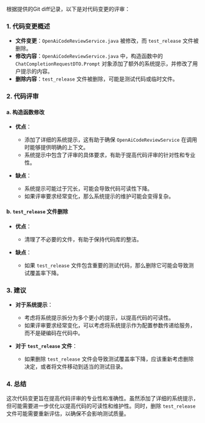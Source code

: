 根据提供的Git diff记录，以下是对代码变更的评审：

### 1. 代码变更概述
- **文件变更**：`OpenAiCodeReviewService.java` 被修改，而 `test_release` 文件被删除。
- **修改内容**：`OpenAiCodeReviewService.java` 中，构造函数中的 `ChatCompletionRequestDTO.Prompt` 对象添加了额外的系统提示，并修改了用户提示的内容。
- **删除内容**：`test_release` 文件被删除，可能是测试代码或临时文件。

### 2. 代码评审

#### a. 构造函数修改
- **优点**：
  - 添加了详细的系统提示，这有助于确保 `OpenAiCodeReviewService` 在调用时能够提供明确的上下文。
  - 系统提示中包含了评审的具体要求，有助于提高代码评审的针对性和专业性。

- **缺点**：
  - 系统提示可能过于冗长，可能会导致代码可读性下降。
  - 如果评审要求经常变化，那么系统提示的维护可能会变得复杂。

#### b. `test_release` 文件删除
- **优点**：
  - 清理了不必要的文件，有助于保持代码库的整洁。

- **缺点**：
  - 如果 `test_release` 文件包含重要的测试代码，那么删除它可能会导致测试覆盖率下降。

### 3. 建议
- **对于系统提示**：
  - 考虑将系统提示拆分为多个更小的提示，以提高代码的可读性。
  - 如果评审要求经常变化，可以考虑将系统提示作为配置参数传递给服务，而不是硬编码在代码中。

- **对于 `test_release` 文件**：
  - 如果删除 `test_release` 文件会导致测试覆盖率下降，应该重新考虑删除决定，或者将文件移动到适当的测试目录。

### 4. 总结
这次代码变更旨在提高代码评审的专业性和准确性。虽然添加了详细的系统提示，但可能需要进一步优化以提高代码的可读性和维护性。同时，删除 `test_release` 文件可能需要重新评估，以确保不会影响测试质量。